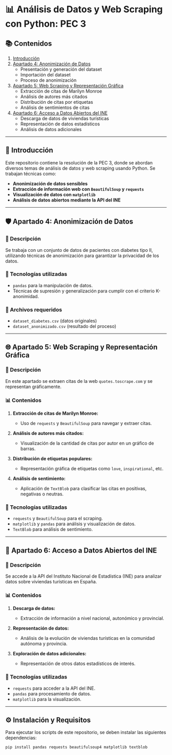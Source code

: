 # 📊 Análisis de Datos y Web Scraping con Python: PEC 3

## 📚 Contenidos

1. [Introducción](#introducción)
2. [Apartado 4: Anonimización de Datos](#apartado-4-anonimización-de-datos)
   - Presentación y generación del dataset
   - Importación del dataset
   - Proceso de anonimización
3. [Apartado 5: Web Scraping y Representación Gráfica](#apartado-5-web-scraping-y-representación-gráfica)
   - Extracción de citas de Marilyn Monroe
   - Análisis de autores más citados
   - Distribución de citas por etiquetas
   - Análisis de sentimientos de citas
4. [Apartado 6: Acceso a Datos Abiertos del INE](#apartado-6-acceso-a-datos-abiertos-del-ine)
   - Descarga de datos de viviendas turísticas
   - Representación de datos estadísticos
   - Análisis de datos adicionales

---

## 📝 Introducción

Este repositorio contiene la resolución de la PEC 3, donde se abordan diversos temas de análisis de datos y web scraping usando Python. Se trabajan técnicas como:

- **Anonimización de datos sensibles**
- **Extracción de información web con `BeautifulSoup` y `requests`**
- **Visualización de datos con `matplotlib`**
- **Análisis de datos abiertos mediante la API del INE**

---

## 🛡️ Apartado 4: Anonimización de Datos

### 📄 Descripción

Se trabaja con un conjunto de datos de pacientes con diabetes tipo II, utilizando técnicas de anonimización para garantizar la privacidad de los datos.

### 🔧 Tecnologías utilizadas

- `pandas` para la manipulación de datos.
- Técnicas de supresión y generalización para cumplir con el criterio K-anonimidad.

### 📂 Archivos requeridos

- `dataset_diabetes.csv` (datos originales)
- `dataset_anonimizado.csv` (resultado del proceso)

---

## 🌐 Apartado 5: Web Scraping y Representación Gráfica

### 📄 Descripción

En este apartado se extraen citas de la web `quotes.toscrape.com` y se representan gráficamente.

### 📊 Contenidos

1. **Extracción de citas de Marilyn Monroe:**  
   - Uso de `requests` y `BeautifulSoup` para navegar y extraer citas.

2. **Análisis de autores más citados:**  
   - Visualización de la cantidad de citas por autor en un gráfico de barras.

3. **Distribución de etiquetas populares:**  
   - Representación gráfica de etiquetas como `love`, `inspirational`, etc.

4. **Análisis de sentimiento:**  
   - Aplicación de `TextBlob` para clasificar las citas en positivas, negativas o neutras.

### 🔧 Tecnologías utilizadas

- `requests` y `BeautifulSoup` para el scraping.
- `matplotlib` y `pandas` para análisis y visualización de datos.
- `TextBlob` para análisis de sentimiento.

---

## 🏡 Apartado 6: Acceso a Datos Abiertos del INE

### 📄 Descripción

Se accede a la API del Instituto Nacional de Estadística (INE) para analizar datos sobre viviendas turísticas en España.

### 📊 Contenidos

1. **Descarga de datos:**  
   - Extracción de información a nivel nacional, autonómico y provincial.

2. **Representación de datos:**  
   - Análisis de la evolución de viviendas turísticas en la comunidad autónoma y provincia.

3. **Exploración de datos adicionales:**  
   - Representación de otros datos estadísticos de interés.

### 🔧 Tecnologías utilizadas

- `requests` para acceder a la API del INE.
- `pandas` para procesamiento de datos.
- `matplotlib` para la visualización.

---

## ⚙️ Instalación y Requisitos

Para ejecutar los scripts de este repositorio, se deben instalar las siguientes dependencias:

```bash
pip install pandas requests beautifulsoup4 matplotlib textblob
